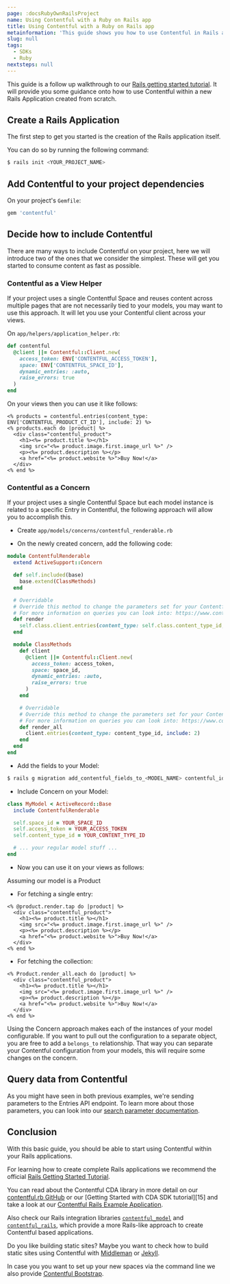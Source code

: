 ```yaml
---
page: :docsRubyOwnRailsProject
name: Using Contentful with a Ruby on Rails app
title: Using Contentful with a Ruby on Rails app
metainformation: 'This guide shows you how to use Contentful in Rails application created from scratch.'
slug: null
tags:
  - SDKs
  - Ruby
nextsteps: null
---
```


This guide is a follow up walkthrough to our [Rails getting started tutorial][9]. It will
provide you some guidance onto how to use Contentful within a new Rails Application created
from scratch.

## Create a Rails Application

The first step to get you started is the creation of the Rails application itself.

You can do so by running the following command:

~~~bash
$ rails init <YOUR_PROJECT_NAME>
~~~

## Add Contentful to your project dependencies

On your project's `Gemfile`:

~~~ruby
gem 'contentful'
~~~

## Decide how to include Contentful

There are many ways to include Contentful on your project, here we will introduce two of the ones that we consider the
simplest. These will get you started to consume content as fast as possible.

### Contentful as a View Helper

If your project uses a single Contentful Space and reuses content across multiple pages that are not necessarily tied to
your models, you may want to use this approach. It will let you use your Contentful client across your views.

On `app/helpers/application_helper.rb`:

~~~ruby
def contentful
  @client ||= Contentful::Client.new(
    access_token: ENV['CONTENTFUL_ACCESS_TOKEN'],
    space: ENV['CONTENTFUL_SPACE_ID'],
    dynamic_entries: :auto,
    raise_errors: true
  )
end
~~~

On your views then you can use it like follows:

~~~erb
<% products = contentful.entries(content_type: ENV['CONTENTFUL_PRODUCT_CT_ID'], include: 2) %>
<% products.each do |product| %>
  <div class="contentful_product">
    <h1><%= product.title %></h1>
    <img src="<%= product.image.first.image_url %>" />
    <p><%= product.description %></p>
    <a href="<%= product.website %>">Buy Now!</a>
  </div>
<% end %>
~~~

### Contentful as a Concern

If your project uses a single Contentful Space but each model instance is related to a specific Entry in Contentful,
the following approach will allow you to accomplish this.

* Create `app/models/concerns/contentful_renderable.rb`

* On the newly created concern, add the following code:

~~~ruby
module ContentfulRenderable
  extend ActiveSupport::Concern

  def self.included(base)
    base.extend(ClassMethods)
  end

  # Overridable
  # Override this method to change the parameters set for your Contentful query on each specific model
  # For more information on queries you can look into: https://www.contentful.com/developers/docs/references/content-delivery-api/#/reference/search-parameters
  def render
    self.class.client.entries(content_type: self.class.content_type_id, include: 2, "sys.id" => contentful_id).first
  end

  module ClassMethods
    def client
      @client ||= Contentful::Client.new(
        access_token: access_token,
        space: space_id,
        dynamic_entries: :auto,
        raise_errors: true
      )
    end

    # Overridable
    # Override this method to change the parameters set for your Contentful query on each specific model
    # For more information on queries you can look into: https://www.contentful.com/developers/docs/references/content-delivery-api/#/reference/search-parameters
    def render_all
      client.entries(content_type: content_type_id, include: 2)
    end
  end
end
~~~

* Add the fields to your Model:

~~~bash
$ rails g migration add_contentful_fields_to_<MODEL_NAME> contentful_id:string
~~~

* Include Concern on your Model:

~~~ruby
class MyModel < ActiveRecord::Base
  include ContentfulRenderable

  self.space_id = YOUR_SPACE_ID
  self.access_token = YOUR_ACCESS_TOKEN
  self.content_type_id = YOUR_CONTENT_TYPE_ID

  # ... your regular model stuff ...
end
~~~

* Now you can use it on your views as follows:

Assuming our model is a Product

* For fetching a single entry:

~~~erb
<% @product.render.tap do |product| %>
  <div class="contentful_product">
    <h1><%= product.title %></h1>
    <img src="<%= product.image.first.image_url %>" />
    <p><%= product.description %></p>
    <a href="<%= product.website %>">Buy Now!</a>
  </div>
<% end %>
~~~

* For fetching the collection:

~~~erb
<% Product.render_all.each do |product| %>
  <div class="contentful_product">
    <h1><%= product.title %></h1>
    <img src="<%= product.image.first.image_url %>" />
    <p><%= product.description %></p>
    <a href="<%= product.website %>">Buy Now!</a>
  </div>
<% end %>
~~~

Using the Concern approach makes each of the instances of your model configurable.
If you want to pull out the configuration to a separate object, you are free to add a `belongs_to` relationship.
That way you can separate your Contentful configuration from your models, this will require some changes on the concern.

## Query data from Contentful

As you might have seen in both previous examples, we're sending parameters to the Entries API endpoint. To learn more about those
parameters, you can look into our [search parameter documentation][7].

## Conclusion

With this basic guide, you should be able to start using Contentful within your Rails applications.

For learning how to create complete Rails applications we recommend the official [Rails Getting Started Tutorial][10].

You can read about the Contentful CDA library in more detail on our [contentful.rb GitHub][1] or our [Getting Started with CDA SDK tutorial][15] and take a look at our [Contentful Rails Example Application][8].

Also check our Rails integration libraries [`contentful_model`][2] and [`contentful_rails`][3], which provide a more Rails-like
approach to create Contentful based applications.

Do you like building static sites? Maybe you want to check how to build static sites using Contentful with [Middleman][4] or [Jekyll][5].

In case you you want to set up your new spaces via the command line we also provide [Contentful Bootstrap][6].

[1]: https://github.com/contentful/contentful.rb
[2]: https://github.com/contentful/contentful_model
[3]: https://github.com/contentful/contentful_rails
[4]: https://github.com/contentful/contentful_middleman_examples
[5]: https://github.com/contentful/contentful_jekyll_examples
[6]: https://github.com/contentful/contentful-bootstrap.rb
[7]: /developers/docs/references/content-delivery-api/#/reference/search-parameters
[8]: https://github.com/contentful/contentful_rails_tutorial
[9]: /developers/docs/ruby/tutorials/full-stack-getting-started/
[10]: /developers/docs/ruby/tutorials/getting-started-with-contentful-and-ruby/
